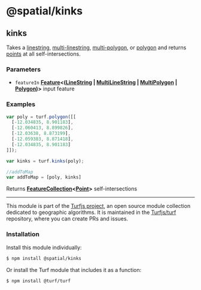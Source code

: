 # @spatial/kinks

<!-- Generated by documentation.js. Update this documentation by updating the source code. -->

## kinks

Takes a [linestring][1], [multi-linestring][2], [multi-polygon][3], or [polygon][4] and returns [points][5] at all self-intersections.

### Parameters

-   `featureIn` **[Feature][6]&lt;([LineString][7] \| [MultiLineString][8] \| [MultiPolygon][9] \| [Polygon][10])>** input feature

### Examples

```javascript
var poly = turf.polygon([[
  [-12.034835, 8.901183],
  [-12.060413, 8.899826],
  [-12.03638, 8.873199],
  [-12.059383, 8.871418],
  [-12.034835, 8.901183]
]]);

var kinks = turf.kinks(poly);

//addToMap
var addToMap = [poly, kinks]
```

Returns **[FeatureCollection][11]&lt;[Point][12]>** self-intersections

[1]: https://tools.ietf.org/html/rfc7946#section-3.1.4

[2]: https://tools.ietf.org/html/rfc7946#section-3.1.5

[3]: https://tools.ietf.org/html/rfc7946#section-3.1.7

[4]: https://tools.ietf.org/html/rfc7946#section-3.1.6

[5]: https://tools.ietf.org/html/rfc7946#section-3.1.2

[6]: https://tools.ietf.org/html/rfc7946#section-3.2

[7]: https://tools.ietf.org/html/rfc7946#section-3.1.4

[8]: https://tools.ietf.org/html/rfc7946#section-3.1.5

[9]: https://tools.ietf.org/html/rfc7946#section-3.1.7

[10]: https://tools.ietf.org/html/rfc7946#section-3.1.6

[11]: https://tools.ietf.org/html/rfc7946#section-3.3

[12]: https://tools.ietf.org/html/rfc7946#section-3.1.2

<!-- This file is automatically generated. Please don't edit it directly:
if you find an error, edit the source file (likely index.js), and re-run
./scripts/generate-readmes in the turf project. -->

---

This module is part of the [Turfjs project](http://turfjs.org/), an open source
module collection dedicated to geographic algorithms. It is maintained in the
[Turfjs/turf](https://github.com/Turfjs/turf) repository, where you can create
PRs and issues.

### Installation

Install this module individually:

```sh
$ npm install @spatial/kinks
```

Or install the Turf module that includes it as a function:

```sh
$ npm install @turf/turf
```
